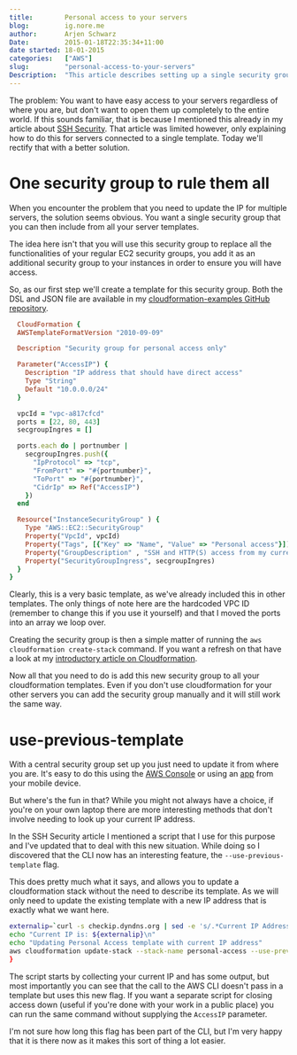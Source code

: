```yaml
---
title:        Personal access to your servers  
blog:         ig.nore.me  
author:       Arjen Schwarz  
Date:         2015-01-18T22:35:34+11:00   
date started: 18-01-2015  
categories:   ["AWS"]
slug:         "personal-access-to-your-servers"
Description:  "This article describes setting up a single security group with cloudformation that you can use to ensure you can easily gain access to your servers wherever you are. And as a bonus it describes how you can update the parameters of your stack from the command line without needing access to its template."
---
```


The problem: You want to have easy access to your servers regardless of where you are, but don't want to open them up completely to the entire world. If this sounds familiar, that is because I mentioned this already in my article about [SSH Security](https://ig.nore.me/2014/08/securing-ssh-access-with-cloudformation/). That article was limited however, only explaining how to do this for servers connected to a single template. Today we'll rectify that with a better solution.

# One security group to rule them all

When you encounter the problem that you need to update the IP for multiple servers, the solution seems obvious. You want a single security group that you can then include from all your server templates.

The idea here isn't that you will use this security group to replace all the functionalities of your regular EC2 security groups, you add it as an additional security group to your instances in order to ensure you will have access.

So, as our first step we'll create a template for this security group. Both the DSL and JSON file are available in my [cloudformation-examples GitHub repository](https://github.com/ArjenSchwarz/cloudformation-templates).

```ruby
  CloudFormation {
  AWSTemplateFormatVersion "2010-09-09"

  Description "Security group for personal access only"

  Parameter("AccessIP") {
    Description "IP address that should have direct access"
    Type "String"
    Default "10.0.0.0/24"
  }

  vpcId = "vpc-a817cfcd"
  ports = [22, 80, 443]
  secgroupIngres = []

  ports.each do | portnumber |
    secgroupIngres.push({
      "IpProtocol" => "tcp",
      "FromPort" => "#{portnumber}",
      "ToPort" => "#{portnumber}",
      "CidrIp" => Ref("AccessIP")
    })
  end

  Resource("InstanceSecurityGroup" ) {
    Type "AWS::EC2::SecurityGroup"
    Property("VpcId", vpcId)
    Property("Tags", [{"Key" => "Name", "Value" => "Personal access"}])
    Property("GroupDescription" , "SSH and HTTP(S) access from my current IP Address")
    Property("SecurityGroupIngress", secgroupIngres)
  }
}
```

Clearly, this is a very basic template, as we've already included this in other templates. The only things of note here are the hardcoded VPC ID (remember to change this if you use it yourself) and that I moved the ports into an array we loop over.

Creating the security group is then a simple matter of running the `aws cloudformation create-stack` command. If you want a refresh on that have a look at my [introductory article on Cloudformation](https://ig.nore.me/2014/08/the-first-babysteps-with-cloudformation/).

Now all that you need to do is add this new security group to all your cloudformation templates. Even if you don't use cloudformation for your other servers you can add the security group manually and it will still work the same way.

# use-previous-template

With a central security group set up you just need to update it from where you are. It's easy to do this using the [AWS Console](https://aws.amazon.com/console/) or using an [app](http://pocketconsoleapp.com) from your mobile device.

But where's the fun in that? While you might not always have a choice, if you're on your own laptop there are more interesting methods that don't involve needing to look up your current IP address.

In the SSH Security article I mentioned a script that I use for this purpose and I've updated that to deal with this new situation. While doing so I discovered that the CLI now has an interesting feature, the `--use-previous-template` flag. 

This does pretty much what it says, and allows you to update a cloudformation stack without the need to describe its template. As we will only need to update the existing template with a new IP address that is exactly what we want here.

```bash
externalip=`curl -s checkip.dyndns.org | sed -e 's/.*Current IP Address: //' -e 's/<.*$//'`
echo "Current IP is: ${externalip}\n"
echo "Updating Personal Access template with current IP address"
aws cloudformation update-stack --stack-name personal-access --use-previous-template --parameters ParameterKey=AccessIP,ParameterValue=${externalip}/32 --profile blogs
}
```

The script starts by collecting your current IP and has some output, but most importantly you can see that the call to the AWS CLI doesn't pass in a template but uses this new flag. If you want a separate script for closing access down (useful if you're done with your work in a public place) you can run the same command without supplying the `AccessIP` parameter.

I'm not sure how long this flag has been part of the CLI, but I'm very happy that it is there now as it makes this sort of thing a lot easier.